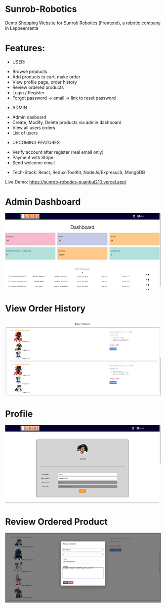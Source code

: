 # Sunrob-Robotics
Demo Shopping Website for Sunrob Robotics (Frontend), a robotic company in Lappeenranta

# Features:
* USER:
- Browse products
- Add products to cart, make order
- View profile page, order history
- Review ordered products
- Login / Register 
- Forgot password -> email -> link to reset password

* ADMIN
- Admin dasboard
- Create, Modify, Delete products via admin dashboard
- View all users orders
- List of users


* UPCOMING FEATURES
- Verify account after register (real email only)
- Payment with Stripe
- Send welcome email


* Tech-Stack: React, Redux-ToolKit, NodeJs/ExpressJS, MongoDB


Live Demo: https://sunrob-robotics-quanbui210.vercel.app/



# Admin Dashboard

![admin dashboard](image-3.png)

# View Order History
![order-history](image-2.png)

# Profile 

![profile](image-1.png)


# Review Ordered Product

![review](image.png)



